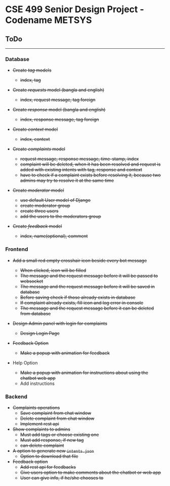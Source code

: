 # CSE 499 Senior Design Project - Codename METSYS

## ToDo
---
### Database
+ ~~Create *tag* models~~
    - ~~index, tag~~
+ ~~Create *requests* model (bangla and english)~~
    - ~~index, request message, tag foreign~~
+ ~~Create *response* model (bangla and english)~~
    - ~~index, response message, tag foreign~~
+ ~~Create *context* model~~
    - ~~index, context~~
+ ~~Create *complaints* model~~
    - ~~request message, response message, time-stamp, index~~
    - ~~complaint will be deleted, when it has been resolved and request is
    added with existing intents with tag, response and context~~
    - ~~have to check if a complaint exists before resolving it, because two
    admins may try to resolve it at the same time~~
+ ~~Create *moderator* model~~
    - ~~use default User model of Django~~
    - ~~create moderator group~~
    - ~~create three users~~
    - ~~add the users to the moderators group~~

+ ~~Create *feedback* model~~
    - ~~index, name(optional), comment~~

### Frontend
+ ~~Add a small red empty crosshair icon beside every bot message~~
    - ~~When clicked, icon will be filled~~
    - ~~The message and the request message before it will be passed to websocket~~
    - ~~The message and the request message before it will be saved in database~~
    - ~~Before saving check if those already exists in database~~
    - ~~If complaint already exists, fill icon and log error in console~~
    - ~~The message and the request message before it can be deleted from database~~

+ ~~Design Admin panel with login for complaints~~
    - ~~Design Login Page~~

+ ~~Feedback Option~~
    - ~~Make a popup with animation for feedback~~

+ Help Option
    - ~~Make a popup with animation for instructions about using the chatbot web
    app~~
    - Add instructions

### Backend
+ ~~Complaints operations~~
    - ~~Save complaint from chat window~~
    - ~~Delete complaint from chat window~~
    - ~~Implement rest api~~
+ ~~Show complaints to admins~~
    - ~~Must add tags or choose existing one~~
    - ~~Must add response, if new tag~~
    - ~~can delete complaint~~
+ ~~A option to generate new `intents.json`~~
    - ~~Option to download that file~~
+ ~~Feedback option~~
    - ~~Add rest api for feedbacks~~
    - ~~Give users option to make comments about the chatbot or web app~~
    - ~~User can give info, if he/she chooses to~~
